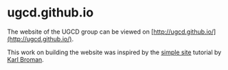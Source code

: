 ugcd.github.io
==============

The website of the UGCD group can be viewed on [http://ugcd.github.io/](http://ugcd.github.io/).

This work on building the website was inspired by the [simple site](http://kbroman.org/simple_site/) tutorial by [Karl Broman](http://kbroman.org/).
